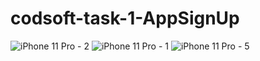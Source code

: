 # codsoft-task-1-AppSignUp



![iPhone 11 Pro - 2](https://github.com/zucclord/CodSoft-Tasks/assets/73111537/bc4df833-bbc8-4790-b672-872a82e08615)
![iPhone 11 Pro - 1](https://github.com/zucclord/CodSoft-Tasks/assets/73111537/e649eab4-5017-4c53-82a3-b2d7ae30b208)
![iPhone 11 Pro - 5](https://github.com/zucclord/CodSoft-Tasks/assets/73111537/9ac0617b-6aca-4763-a756-704d7d1a325b)

